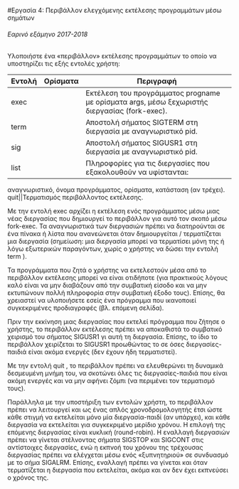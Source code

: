 #Εργασία 4: Περιβάλλον ελεγχόμενης εκτέλεσης προγραμμάτων μέσω σημάτων

###### Εαρινό εξάμηνο 2017-2018

Υλοποιήστε ένα «περιβάλλον» εκτέλεσης προγραμμάτων το οποίο να υποστηρίζει τις εξής εντολές χρήστη:

|Εντολή|Ορίσματα|Περιγραφή|
|------|--------|---------|
exec | <progname> <args> | Εκτέλεση του προγράμματος progname με ορίσματα args, μέσω ξεχωριστής διεργασίας (fork-exec).
term|<pid>|Αποστολή σήματος SIGTERM στη διεργασία με αναγνωριστικό pid.
sig|<pid>|Αποστολή σήματος SIGUSR1 στη διεργασία με αναγνωριστικό pid.
list||Πληροφορίες για τις διεργασίες που εξακολουθούν να υφίστανται:
αναγνωριστικό, όνομα προγράμματος, ορίσματα, κατάσταση (αν τρέχει).
quit||Τερματισμός περιβάλλοντος εκτέλεσης.

Με την εντολή exec αρχίζει η εκτέλεση ενός προγράμματος μέσω μιας νέας διεργασίας που δημιουργεί το
περιβάλλον για αυτό τον σκοπό μέσω fork-exec. Τα αναγνωριστικά των διεργασιών πρέπει να διατηρούνται σε ένα
πίνακα ή λίστα που ανανεώνεται όταν δημιουργείται / τερματίζεται μια διεργασία (σημείωση: μια διεργασία μπορεί να
τερματίσει μόνη της ή λόγω εξωτερικών παραγόντων, χωρίς ο χρήστης να δώσει την εντολή term ).

Τα προγράμματα που ζητά ο χρήστης να εκτελεστούν μέσα από το περιβάλλον εκτέλεσης μπορεί να είναι οτιδήποτε
(για πρακτικούς λόγους καλό είναι να μην διαβάζουν από την συμβατική είσοδο και να μην εκτυπώνουν πολλή
πληροφορία στην συμβατική έξοδο τους). Επίσης, θα χρειαστεί να υλοποιήσετε εσείς ένα πρόγραμμα που ικανοποιεί
συγκεκριμένες προδιαγραφές (βλ. επόμενη σελίδα).

Πριν την εκκίνηση μιας διεργασίας που εκτελεί πρόγραμμα που ζήτησε ο χρήστης, το περιβάλλον εκτέλεσης πρέπει να
αποκαθιστά το συμβατικό χειρισμό του σήματος SIGUSR1 γι αυτή τη διεργασία. Επίσης, το ίδιο το περιβάλλον
χειρίζεται το SIGUSR1 προωθώντας το σε όσες διεργασίες-παιδιά είναι ακόμα ενεργές (δεν έχουν ήδη τερματιστεί).

Με την εντολή quit , το περιβάλλον πρέπει να ελευθερώνει τη δυναμικά δεσμευμένη μνήμη του, να σκοτώνει όλες τις
διεργασίες-παιδιά που είναι ακόμη ενεργές και να μην αφήνει ζόμπι (να περιμένει τον τερματισμό τους).

Παράλληλα με την υποστήριξη των εντολών χρήστη, το περιβάλλον πρέπει να λειτουργεί και ως ένας απλός
χρονοδρομολογητής έτσι ώστε κάθε στιγμή να εκτελείται μόνο μία διεργασία-παιδί (αν υπάρχει), και κάθε διεργασία
να εκτελείται για συγκεκριμένο μερίδιο χρόνου. Η επιλογή της επόμενης διεργασίας είναι κυκλική (round-robin). Η
εναλλαγή διεργασιών πρέπει να γίνεται στέλνοντας σήματα SIGSTOP και SIGCONT στις αντίστοιχες διεργασίες, ενώ
η εκπνοή του χρόνου της τρέχουσας διεργασίας πρέπει να ελέγχεται μέσω ενός «ξυπνητηριού» σε συνδυασμό με το
σήμα SIGALRM. Επίσης, εναλλαγή πρέπει να γίνεται και όταν τερματίζεται η διεργασία που εκτελείται, ακόμα και αν
δεν έχει εκπνεύσει ο χρόνος της.
